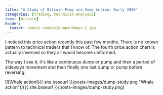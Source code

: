 ```yaml
---
title: "A Study of Bitcoin Pump and Dump Action: Early 2020"
categories: [trading, technical-analysis]
tags: [bitcoin]
header:
  teaser: /posts-images/pumpandumps-1.jpg
---
```


I noticed this price action recently this past few months. There is no known pattern to technical traders that I know of. The fourth price action chart is 
actually inversed so they all would become uniformed.

The way I see it, it's like a continuous dump or pump and then a period of sideways movement and then finally one last dump or pump before reversing.

[![Whale action]({{ site.baseurl }}/posts-images/dump-study.png "Whale action")]({{ site.baseurl }}/posts-images/dump-study.png)